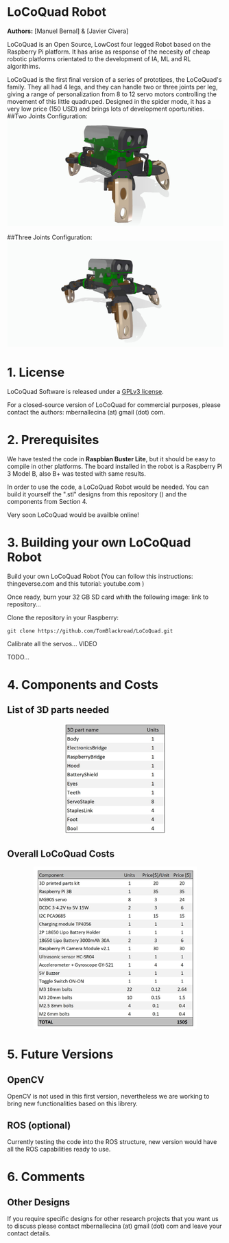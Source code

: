 # LoCoQuad Robot

**Authors:** [Manuel Bernal] & [Javier Civera]

LoCoQuad is an Open Source, LowCost four legged Robot based on the Raspberry Pi platform. 
It has arise as response of the necesity of cheap robotic platforms orientated to the development of IA, ML and RL algorithims.

LoCoQuad is the first final version of a series of prototipes, the LoCoQuad's family. They all had 4 legs, and they can handle two or three joints per leg, giving a range of personalization from 8 to 12 servo motors controlling the movement of this little quadruped. Designed in the spider mode, it has a very low price (150 USD) and brings lots of development oportunities.
##Two Joints Configuration:
![](Pictures/LoCoQuad_perspective_color.jpg)

##Three Joints Configuration:
![](Pictures/LoCoQuad_3J_perspective_color.jpg)

# 1. License
LoCoQuad Software is released under a [GPLv3 license](https://https://github.com/TomBlackroad/LoCoQuad/blob/master/LICENSE).

For a closed-source version of LoCoQuad for commercial purposes, please contact the authors: mbernallecina (at) gmail (dot) com.

# 2. Prerequisites
We have tested the code in **Raspbian Buster Lite**, but it should be easy to compile in other platforms. The board installed in the robot is a Raspberry Pi 3 Model B, also B+ was tested with same results.

In order to use the code, a LoCoQuad Robot would be needed. You can build it yourself the ".stl" designs from this repository () and the components from Section 4.

Very soon LoCoQuad would be availble online! 

# 3. Building your own LoCoQuad Robot

Build your own LoCoQuad Robot (You can follow this instructions: thingeverse.com and this tutorial: youtube.com )

Once ready, burn your 32 GB SD card whith the following image: link to repository...

Clone the repository in your Raspberry:
```
git clone https://github.com/TomBlackroad/LoCoQuad.git
```
Calibrate all the servos... VIDEO



TODO...

# 4. Components and Costs

## List of 3D parts needed
<p align="center">
   <img src="Data/LoCoQuad_parts.JPG" width="240" alt="centered image">
</p>

## Overall LoCoQuad Costs
<p align="center">
  <img src="Data/LoCoQuad_costs.JPG" width="380" alt="centered image"/>
</p>

# 5. Future Versions

## OpenCV
OpenCV is not used in this first version, nevertheless we are working to bring new functionalities based on this librery.

## ROS (optional)
Currently testing the code into the ROS structure, new version would have all the ROS capabilities ready to use. 

# 6. Comments

## Other Designs
If you require specific designs for other research projects that you want us to discuss please contact mbernallecina (at) gmail (dot) com and leave your contact details.
